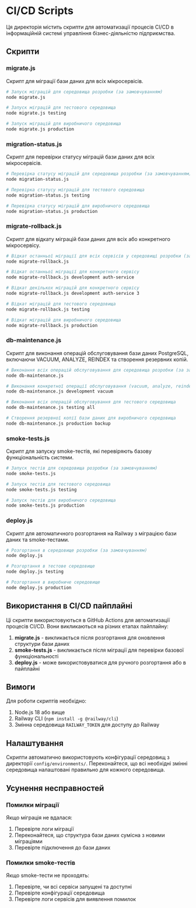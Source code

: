 # CI/CD Scripts

Ця директорія містить скрипти для автоматизації процесів CI/CD в інформаційній системі управління бізнес-діяльністю підприємства.

## Скрипти

### migrate.js

Скрипт для міграції бази даних для всіх мікросервісів.

```bash
# Запуск міграцій для середовища розробки (за замовчуванням)
node migrate.js

# Запуск міграцій для тестового середовища
node migrate.js testing

# Запуск міграцій для виробничого середовища
node migrate.js production
```

### migration-status.js

Скрипт для перевірки статусу міграцій бази даних для всіх мікросервісів.

```bash
# Перевірка статусу міграцій для середовища розробки (за замовчуванням)
node migration-status.js

# Перевірка статусу міграцій для тестового середовища
node migration-status.js testing

# Перевірка статусу міграцій для виробничого середовища
node migration-status.js production
```

### migrate-rollback.js

Скрипт для відкату міграцій бази даних для всіх або конкретного мікросервісу.

```bash
# Відкат останньої міграції для всіх сервісів у середовищі розробки (за замовчуванням)
node migrate-rollback.js

# Відкат останньої міграції для конкретного сервісу
node migrate-rollback.js development auth-service

# Відкат декількох міграцій для конкретного сервісу
node migrate-rollback.js development auth-service 3

# Відкат міграцій для тестового середовища
node migrate-rollback.js testing

# Відкат міграцій для виробничого середовища
node migrate-rollback.js production
```

### db-maintenance.js

Скрипт для виконання операцій обслуговування бази даних PostgreSQL, включаючи VACUUM, ANALYZE, REINDEX та створення резервних копій.

```bash
# Виконання всіх операцій обслуговування для середовища розробки (за замовчуванням)
node db-maintenance.js

# Виконання конкретної операції обслуговування (vacuum, analyze, reindex, backup)
node db-maintenance.js development vacuum

# Виконання всіх операцій обслуговування для тестового середовища
node db-maintenance.js testing all

# Створення резервної копії бази даних для виробничого середовища
node db-maintenance.js production backup
```

### smoke-tests.js

Скрипт для запуску smoke-тестів, які перевіряють базову функціональність системи.

```bash
# Запуск тестів для середовища розробки (за замовчуванням)
node smoke-tests.js

# Запуск тестів для тестового середовища
node smoke-tests.js testing

# Запуск тестів для виробничого середовища
node smoke-tests.js production
```

### deploy.js

Скрипт для автоматичного розгортання на Railway з міграцією бази даних та smoke-тестами.

```bash
# Розгортання в середовище розробки (за замовчуванням)
node deploy.js

# Розгортання в тестове середовище
node deploy.js testing

# Розгортання в виробниче середовище
node deploy.js production
```

## Використання в CI/CD пайплайні

Ці скрипти використовуються в GitHub Actions для автоматизації процесів CI/CD. Вони викликаються на різних етапах пайплайну:

1. **migrate.js** - викликається після розгортання для оновлення структури бази даних
2. **smoke-tests.js** - викликається після міграції для перевірки базової функціональності
3. **deploy.js** - може використовуватися для ручного розгортання або в пайплайні

## Вимоги

Для роботи скриптів необхідно:

1. Node.js 18 або вище
2. Railway CLI (`npm install -g @railway/cli`)
3. Змінна середовища `RAILWAY_TOKEN` для доступу до Railway

## Налаштування

Скрипти автоматично використовують конфігурації середовищ з директорії `config/environments/`. Переконайтеся, що всі необхідні змінні середовища налаштовані правильно для кожного середовища.

## Усунення несправностей

### Помилки міграції

Якщо міграція не вдалася:

1. Перевірте логи міграції
2. Переконайтеся, що структура бази даних сумісна з новими міграціями
3. Перевірте підключення до бази даних

### Помилки smoke-тестів

Якщо smoke-тести не проходять:

1. Перевірте, чи всі сервіси запущені та доступні
2. Перевірте конфігурації середовища
3. Перевірте логи сервісів для виявлення помилок
